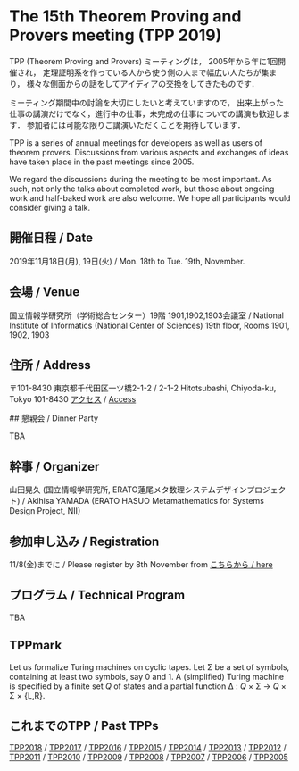 <link rel="stylesheet" href="{{site.github.url}}/css/tpp2019.css" charset="utf-8">

# The 15th Theorem Proving and Provers meeting (TPP 2019)

TPP (Theorem Proving and Provers) ミーティングは，
2005年から年に1回開催され，
定理証明系を作っている人から使う側の人まで幅広い人たちが集まり，
様々な側面からの話をしてアイディアの交換をしてきたものです．

ミーティング期間中の討論を大切にしたいと考えていますので，
出来上がった仕事の講演だけでなく，進行中の仕事，未完成の仕事についての講演も歓迎します．
参加者には可能な限りご講演いただくことを期待しています．

TPP is a series of annual meetings for developers as well as users of theorem provers.
Discussions from various aspects and exchanges of ideas have taken place in the past meetings since 2005.

We regard the discussions during the meeting to be most important.
As such, not only the talks about completed work, but those about ongoing 
work and half-baked work are also welcome.
We hope all participants would consider giving a talk.


## 開催日程 / Date

2019年11月18日(月), 19日(火) / Mon. 18th to Tue. 19th, November.

## 会場 / Venue

国立情報学研究所（学術総合センター）19階 1901,1902,1903会議室 /
National Institute of Informatics (National Center of Sciences) 19th floor, Rooms 1901, 1902, 1903

## 住所 / Address

〒101-8430 東京都千代田区一ツ橋2-1-2 / 2-1-2 Hitotsubashi, Chiyoda-ku, Tokyo 101-8430
[アクセス](https://www.nii.ac.jp/about/access/) / [Access](https://www.nii.ac.jp/en/about/access/)

<a name="party" />
## 懇親会 / Dinner Party

TBA

## 幹事 / Organizer

山田晃久 (国立情報学研究所, ERATO蓮尾メタ数理システムデザインプロジェクト) /
Akihisa YAMADA (ERATO HASUO Metamathematics for Systems Design Project, NII)

## 参加申し込み / Registration

11/8(金)までに / Please register by 8th November from
[こちらから / here](https://docs.google.com/forms/d/1uv5E2SdAv6jt7SBM44HDVI78AmLH4xMDcH3nJKc-MW4/edit?usp=sharing)
## プログラム / Technical Program

TBA

## TPPmark 

Let us formalize Turing machines on cyclic tapes.
Let Σ be a set of symbols, containing at least two symbols, say 0 and 1.
A (simplified) Turing machine is specified by
a finite set *Q* of states and
a partial function
Δ : *Q* × Σ → *Q* × Σ × {L,R}.


## これまでのTPP / Past TPPs
[TPP2018](https://ksk.github.io/tpp2018/) /
[TPP2017](https://aigarashi.github.io/TPP2017/) /
[TPP2016](http://pllab.is.ocha.ac.jp/~asai/tpp2016/) /
[TPP2015](https://sites.google.com/a/progsci.info.kanagawa-u.ac.jp/tpp2015/) /
[TPP2014](http://imi.kyushu-u.ac.jp/lasm/tpp2014/) /
[TPP2013](http://shirodanuki.cs.shinshu-u.ac.jp/TPP/) /
[TPP2012](http://www.math.s.chiba-u.ac.jp/tpp2012/) /
[TPP2011](http://staff.aist.go.jp/reynald.affeldt/tpp2011/) /
[TPP2010](http://www.math.nagoya-u.ac.jp/~garrigue/tpp10/) /
[TPP2009](http://ist.ksc.kwansei.ac.jp/~ktaka/TPP09/TPP09.html) /
[TPP2008](http://www.score.cs.tsukuba.ac.jp/~minamide/tpp/) /
[TPP2007](http://www.score.cs.tsukuba.ac.jp/~minamide/tpp/tpp07/index.html) /
[TPP2006](http://www.jaist.ac.jp/joint-workshop/TPSmeeting/2006_11/program.html) /
[TPP2005](http://www.jaist.ac.jp/joint-workshop/TPSmeeting/2005_11/program.html)

